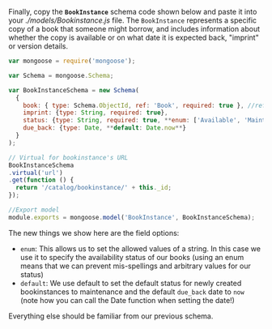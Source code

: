 Finally, copy the **`BookInstance`** schema code shown below and paste it into your *./models/Bookinstance.js* file. The `BookInstance` represents a specific copy of a book that someone might borrow, and includes information about whether the copy is available or on what date it is expected back, "imprint" or version details.
    
```js    
var mongoose = require('mongoose');

var Schema = mongoose.Schema;

var BookInstanceSchema = new Schema(
  {
    book: { type: Schema.ObjectId, ref: 'Book', required: true }, //reference to the associated book
    imprint: {type: String, required: true},
    status: {type: String, required: true, **enum: ['Available', 'Maintenance', 'Loaned', 'Reserved']**, **default: 'Maintenance'**},
    due_back: {type: Date, **default: Date.now**}
  }
);

// Virtual for bookinstance's URL
BookInstanceSchema
.virtual('url')
.get(function () {
  return '/catalog/bookinstance/' + this._id;
});

//Export model
module.exports = mongoose.model('BookInstance', BookInstanceSchema);
```

The new things we show here are the field options:

* `enum`: This allows us to set the allowed values of a string. In this case we use it to specify the availability status of our books (using an enum means that we can prevent mis-spellings and arbitrary values for our status)
* `default`: We use default to set the default status for newly created bookinstances to maintenance and the default `due_back` date to `now` (note how you can call the Date function when setting the date!)

Everything else should be familiar from our previous schema.
